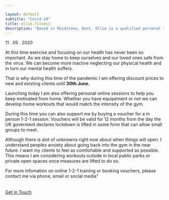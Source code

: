 ```yaml
---

layout: default
subtitle: "Covid-19"
title: ollie.fitness
description: "Based in Maidstone, Kent. Ollie is a qualified personal trainer offering online coaching and personal training to help his clients conquer they’re fitness dreams."
---
```

<p>11 . 05 . 2020</p>

At this time exercise and focusing on our health has never been so important. As we stay home to keep ourselves and our loved ones safe from the virus. We can become more inactive neglecting our physical health and in turn our mental health suffers. 

That is why during this time of the pandemic I am offering discount prices to new and existing clients until <strong>30th June.</strong>

Launching today I am also offering personal online sessions to help you keep motivated from home. Whether you have equipement or not we can develop home workouts that would match the intensity of the gym. 

During this time you can also support me by buying a voucher for a in person 1-2-1 session. Vouchers will be valid for 12 months from the day the UK goverment declares lockdown is lifted in some form that can allow small groups to meet.

Although there is alot of unknowns right now about when things will open. I understand peoples anxiety about going back into the gym in the near future.
I want my clients to feel as comfortable and supported as possible. This means I am considering workouts outside in local public parks or private open spaces once measures are lifted to do so.

For more infomation on online 1-2-1 training or booking vouchers, please contact me via phone, email or social media"
<br>
<br>
<br>
<a class="intouch" href="/contact">Get in Touch</a>
